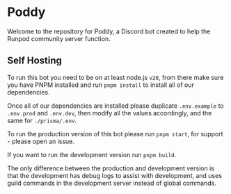 # Poddy

Welcome to the repository for Poddy, a Discord bot created to help the Runpod community server function.

## Self Hosting

To run this bot you need to be on at least node.js `v20`, from there make sure you have
PNPM installed and run `pnpm install` to install all of our dependencies.

Once all of our dependencies are installed please duplicate `.env.example` to `.env.prod`
and `.env.dev`, then modify all the values accordingly, and the same for `./prisma/.env`.

To run the production version of this bot please run `pnpm start`, for support - please open an issue.

If you want to run the development version run `pnpm build`.

The only difference between the production and development version is that the development
has debug logs to assist with development, and uses guild commands in the development server
instead of global commands.
